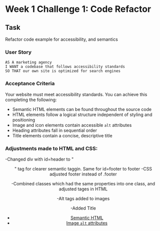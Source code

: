 # Week 1 Challenge 1: Code Refactor

## Task

Refactor code example for accessibility, and semantics

### User Story

```
AS A marketing agency
I WANT a codebase that follows accessibility standards
SO THAT our own site is optimized for search engines
```

### Acceptance Criteria

Your website must meet accessibility standards. You can achieve this completing the following:

* Semantic HTML elements can be found throughout the source code
* HTML elements follow a logical structure independent of styling and positioning
* Image and icon elements contain accessible `alt` attributes
* Heading attributes fall in sequential order
* Title elements contain a concise, descriptive title

### Adjustments made to HTML and CSS:
-Changed div with id=header to "<header>" tag for clearer semantic taggin. Same for id=footer to footer 
-CSS adjusted footer instead of .footer

-Combined classes which had the same properties into one class, and adjusted tages in HTML

-Alt tags added to images

-Added Title


* [Semantic HTML](https://www.w3schools.com/html/html5_semantic_elements.asp)
* [Image `alt` attributes](https://www.w3schools.com/tags/att_img_alt.asp)

